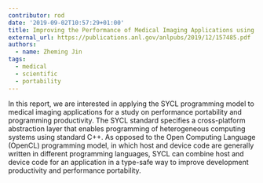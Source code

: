 ```yaml
---
contributor: rod
date: '2019-09-02T10:57:29+01:00'
title: Improving the Performance of Medical Imaging Applications using SYCL
external_url: https://publications.anl.gov/anlpubs/2019/12/157485.pdf
authors:
  - name: Zheming Jin
tags:
  - medical
  - scientific
  - portability
---
```


In this report, we are interested in applying the SYCL programming model to medical imaging applications for a study on
performance portability and programming productivity. The SYCL standard specifies a cross-platform abstraction layer
that enables programming of heterogeneous computing systems using standard C++. As opposed to the Open Computing
Language (OpenCL) programming model, in which host and device code are generally written in different programming
languages, SYCL can combine host and device code for an application in a type-safe way to improve development
productivity and performance portability.

